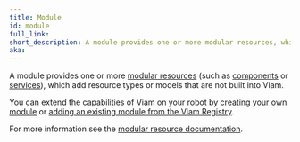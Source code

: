 ```yaml
---
title: Module
id: module
full_link:
short_description: A module provides one or more modular resources, which add resource types or models that are not built into Viam.
aka:
---
```


A module provides one or more [modular resources](/extend/modular-resources/) (such as [components](/components) or [services](/services)), which add resource types or models that are not built into Viam.

You can extend the capabilities of Viam on your robot by [creating your own module](/extend/modular-resources/create/) or [adding an existing module from the Viam Registry](/extend/modular-resources/configure/).

For more information see the [modular resource documentation](/extend/modular-resources/).
